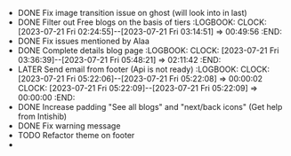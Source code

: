 - DONE Fix image transition issue on ghost (will look into in last)
- DONE Filter out Free blogs on the basis of tiers
  :LOGBOOK:
  CLOCK: [2023-07-21 Fri 02:24:55]--[2023-07-21 Fri 03:14:51] =>  00:49:56
  :END:
- DONE Fix issues mentioned by Alaa
- DONE Complete details blog page
  :LOGBOOK:
  CLOCK: [2023-07-21 Fri 03:36:39]--[2023-07-21 Fri 05:48:21] =>  02:11:42
  :END:
- LATER Send email from footer (Api is not ready)
  :LOGBOOK:
  CLOCK: [2023-07-21 Fri 05:22:06]--[2023-07-21 Fri 05:22:08] =>  00:00:02
  CLOCK: [2023-07-21 Fri 05:22:09]--[2023-07-21 Fri 05:22:09] =>  00:00:00
  :END:
- DONE Increase padding "See all blogs" and "next/back icons" (Get help from Intishib)
- DONE Fix warning message
- TODO Refactor theme on footer
-